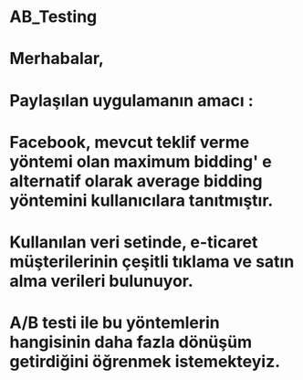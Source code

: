 # AB_Testing
# Merhabalar,
# Paylaşılan uygulamanın amacı : 
# Facebook, mevcut teklif verme yöntemi olan maximum bidding' e alternatif olarak average bidding yöntemini kullanıcılara tanıtmıştır.
# Kullanılan veri setinde, e-ticaret müşterilerinin çeşitli tıklama ve satın alma verileri bulunuyor.
# A/B testi ile bu yöntemlerin hangisinin daha fazla dönüşüm getirdiğini öğrenmek istemekteyiz.
